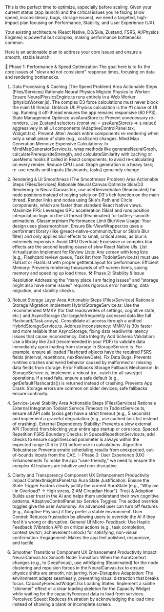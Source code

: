 This is the perfect time to optimize, especially before scaling. Given your current status (app launch) and the critical issues you're facing (slow speed, inconsistency, bugs, storage issues), we need a targeted, high-impact plan focusing on Performance, Stability, and User Experience (UX).

Your existing architecture (React Native, D3/Skia, Zustand, FSRS, AI/Physics Engines) is powerful but complex, making performance bottlenecks common.

Here is an actionable plan to address your core issues and ensure a smooth, stable launch:

🚀 Phase 1: Performance & Speed Optimization
The goal here is to fix the core issues of "slow and not consistent" response times, focusing on data and rendering bottlenecks.

1. Data Processing & Caching (The Speed Problem)
Area	Actionable Steps (Files/Services)	Rationale
Neural Physics	Migrate Physics to Worker: Ensure NeuralPhysicsEngine.ts runs entirely in a Web Worker (physicsWorker.js). The complex D3 force calculations must never block the main UI thread.	Unblock UI: Physics calculation is the #1 cause of UI lag. Running it off-thread ensures the app remains responsive (60 FPS).
State Management	Optimize useAuraStore.ts: Prevent unnecessary re-renders. Use Zustand selectors (const val = useAuraStore(s => s.value)) aggressively in all UI components (AdaptiveControlPanel.tsx, Widget.tsx).	Prevent Jitter: Avoids entire components re-rendering when only a small piece of state (e.g., ccsScore) changes.
Mind Map Generation	Memoize Expensive Calculations: In MindMapGeneratorService.ts, wrap methods like generateNeuralGraph, calculatePrerequisiteStrength, and calculateSimilarity with caching or useMemo hooks if called in React components, to avoid re-calculating on every render.	Reduce CPU Load: Graph generation is a heavy task; re-use results until inputs (flashcards, tasks) genuinely change.
2. Rendering & UI Smoothness (The Smoothness Problem)
Area	Actionable Steps (Files/Services)	Rationale
Neural Canvas	Optimize Skia/D3 Rendering: In NeuralCanvas.tsx, use useDerivedValue (Reanimated) for node positions instead of relying solely on D3's tick function on the main thread. Render links and nodes using Skia's Path and Circle components, which are faster than standard React Native views.	Maximize FPS: Leverages GPU acceleration (Skia) and runs position interpolation logic on the UI thread (Reanimated) for buttery-smooth animations.
Glassmorphism Performance	Limit BlurView Usage: Your design uses glassmorphism. Ensure BlurViewWrapper.tsx uses a performant library (like @react-native-community/blur or Skia's Blur filter) and only applies blur effects to small, critical areas, as blur is extremely expensive.	Avoid GPU Overload: Excessive or complex blur effects are the second leading cause of slow React Native UIs.
List Virtualization	Implement for Review Lists: Any screen with long lists (e.g., Flashcard review queue, Task list from TodoistService.ts) must use FlatList or FlashList with proper getItemLayout for performance.	Efficient Memory: Prevents rendering thousands of off-screen items, saving memory and speeding up load times.
🛠️ Phase 2: Stability & Issue Resolution
Addressing the "many place I am facing issues" and "storage might also have some issues" requires rigorous error handling, data migration, and stability checks.

1. Robust Storage Layer
Area	Actionable Steps (Files/Services)	Rationale
Storage Migration	Implement HybridStorageService.ts: Use the recommended MMKV (for fast reads/writes of settings, cognitive state, etc.) and AsyncStorage (for large/infrequently accessed data like full Flashcard/Task arrays). Consolidate all access through a unified HybridStorageService.ts.	Address Inconsistency: MMKV is 30x faster and more reliable than AsyncStorage, fixing data read/write latency issues that cause inconsistency.
Data Integrity	Add Schema Validation: Use a library like Zod (recommended in your PDF) to validate data immediately upon loading from storage in StorageService.ts. For example, ensure all loaded Flashcard objects have the required FSRS fields (interval, repetitions, nextReviewDate).	Fix Data Bugs: Prevents runtime crashes and weird behavior caused by malformed or missing data fields from storage.
Error Fallbacks	Storage Fallback Mechanism: In StorageService.ts, implement a robust try...catch for all save/get operations. If a read fails, ensure a safe default (e.g., getDefaultFlashcards()) is returned instead of crashing.	Prevents App Crash: Storage errors are common on older devices; safe fallbacks ensure continuity.
2. Service-Level Stability
Area	Actionable Steps (Files/Services)	Rationale
External Integration	Todoist Service Timeout: In TodoistService.ts, ensure all API calls (axios.get) have a strict timeout (e.g., 5 seconds) and implement a graceful degradation (e.g., use cached task list instead of crashing).	External Dependency Stability: Prevents a slow external API (Todoist) from blocking your entire app startup or core loop.
Spaced Repetition	FSRS Boundary Checks: In SpacedRepetitionService.ts, add checks to ensure cognitiveLoad parameter is always within the expected range (0.5 to 2.0) before use in calculations.	Algorithm Robustness: Prevents erratic scheduling results from unexpected, out-of-bounds inputs from the CAE.
✨ Phase 3: User Experience (UX) Enhancements
To make the app "user-friendly," we need to ensure the complex AI features are intuitive and non-disruptive.

1. Clarity and Transparency
Component	UX Enhancement	Productivity Impact
ContextInsightsPanel.tsx	Aura State Justification: Ensure the State Trigger Factors clearly justify the current AuraState (e.g., "Why am I in Overload? -> High stress, 2 AM Circadian Hour").	Trust & Adoption: Builds user trust in the AI and helps them understand their own cognitive patterns.
AdaptiveControlPanel.tsx	Service Toggles: The added override toggles give the user Autonomy. An advanced user can turn off features (e.g., Adaptive Physics) if they prefer a stable environment.	User Control: Reduces frustration by allowing users to override the AI if they feel it's wrong or disruptive.
General UI	Micro-Feedback: Use Haptic Feedback (Vibration API) on critical actions (e.g., task completion, context switch, achievement unlock) for satisfying, non-visual confirmation.	Engagement: Makes the app feel polished, responsive, and tactile.
2. Smoother Transitions
Component	UX Enhancement	Productivity Impact
NeuralCanvas.tsx	Smooth Node Transition: When the AuraContext changes (e.g., to DeepFocus), use withSpring (Reanimated) for the node clustering and repulsion forces in the NeuralCanvas.tsx to ensure physics shifts are smooth, not jarring.	Non-Disruptive Adaptation: The environment adapts seamlessly, preventing visual distraction that breaks focus.
CapacityForecastWidget.tsx	Loading States: Implement a subtle "shimmer" effect or a clear loading skeleton for the Capacity Widget while waiting for the capacityForecast data to load from services.	Perceived Speed: Reduces frustration by acknowledging the load time instead of showing a blank or incomplete screen.
